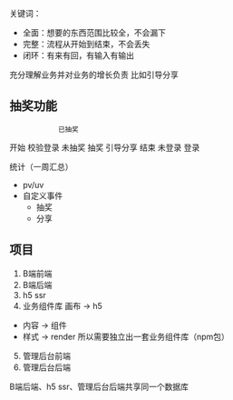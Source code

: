 
关键词：
- 全面：想要的东西范围比较全，不会漏下
- 完整：流程从开始到结束，不会丢失
- 闭环：有来有回，有输入有输出

充分理解业务并对业务的增长负责 比如引导分享

## 抽奖功能
                已抽奖
开始 校验登录    未抽奖         抽奖  引导分享 结束
                未登录  登录

统计（一周汇总）
- pv/uv
- 自定义事件
    - 抽奖
    - 分享


## 项目
1. B端前端
2. B端后端
3. h5 ssr
4. 业务组件库
画布    ->  h5
- 内容 -> 组件
- 样式 -> render
所以需要独立出一套业务组件库（npm包）
5. 管理后台前端
6. 管理后台后端

B端后端、h5 ssr、管理后台后端共享同一个数据库

                

